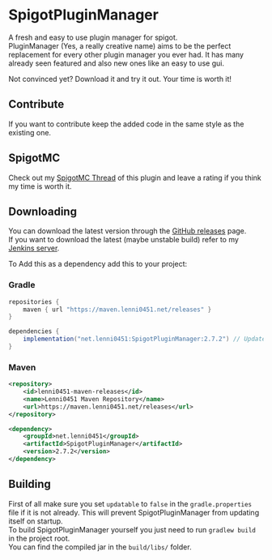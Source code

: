 # SpigotPluginManager
A fresh and easy to use plugin manager for spigot.\
PluginManager (Yes, a really creative name) aims to be the perfect replacement for every other plugin manager you ever had. It has many already seen featured and also new ones like an easy to use gui.

Not convinced yet? Download it and try it out. Your time is worth it!

## Contribute
If you want to contribute keep the added code in the same style as the existing one.

## SpigotMC
Check out my [SpigotMC Thread](https://www.spigotmc.org/resources/pluginmanager.69061/) of this plugin and leave a rating if you think my time is worth it.

## Downloading
You can download the latest version through the [GitHub releases](https://github.com/Lenni0451/SpigotPluginManager/releases) page.\
If you want to download the latest (maybe unstable build) refer to my [Jenkins server](https://build.lenni0451.net/job/SpigotPluginManager/).


To Add this as a dependency add this to your project:
### Gradle
````` groovy
repositories {
    maven { url "https://maven.lenni0451.net/releases" }
}

dependencies {
    implementation("net.lenni0451:SpigotPluginManager:2.7.2") // Update version
}
`````

### Maven
`````xml
<repository>
    <id>lenni0451-maven-releases</id>
    <name>Lenni0451 Maven Repository</name>
    <url>https://maven.lenni0451.net/releases</url>
</repository>

<dependency>
    <groupId>net.lenni0451</groupId>
    <artifactId>SpigotPluginManager</artifactId>
    <version>2.7.2</version>
</dependency>

`````

## Building
First of all make sure you set ``updatable`` to ``false`` in the ``gradle.properties`` file if it is not already. This will prevent SpigotPluginManager from updating itself on startup.\
To build SpigotPluginManager yourself you just need to run ``gradlew build`` in the project root.\
You can find the compiled jar in the ``build/libs/`` folder.
